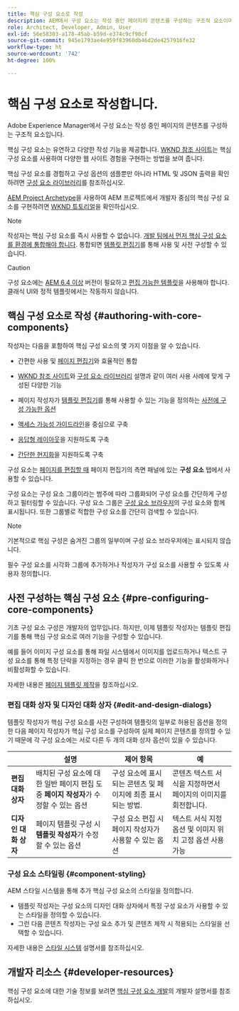 ```yaml
---
title: 핵심 구성 요소로 작성
description: AEM에서 구성 요소는 작성 중인 페이지의 콘텐츠를 구성하는 구조적 요소이며, 핵심 구성 요소는 유연하고 다양한 작성 기능을 제공합니다.
role: Architect, Developer, Admin, User
exl-id: 56e58303-a178-45ab-b59d-e374c9cf90cf
source-git-commit: 945e1793ae4e959f83960db46d2de4257916fe32
workflow-type: ht
source-wordcount: '742'
ht-degree: 100%

---
```


# 핵심 구성 요소로 작성합니다.

Adobe Experience Manager에서 구성 요소는 작성 중인 페이지의 콘텐츠를 구성하는 구조적 요소입니다.

핵심 구성 요소는 유연하고 다양한 작성 기능을 제공합니다. [WKND 참조 사이트](https://wknd.site)는 핵심 구성 요소를 사용하여 다양한 웹 사이트 경험을 구현하는 방법을 보여 줍니다.

핵심 구성 요소를 경험하고 구성 옵션의 샘플뿐만 아니라 HTML 및 JSON 출력을 확인하려면 [구성 요소 라이브러리](https://adobe.com/go/aem_cmp_library_kr)를 참조하십시오.

[AEM Project Archetype](/help/developing/archetype/overview.md)을 사용하여 AEM 프로젝트에서 개발자 중심의 핵심 구성 요소를 구현하려면 [WKND 튜토리얼](https://experienceleague.adobe.com/docs/experience-manager-learn/getting-started-wknd-tutorial-develop/overview.html)을 확인하십시오.

>[!NOTE]
>
>작성자는 핵심 구성 요소를 즉시 사용할 수 없습니다. [개발 팀에서 먼저 핵심 구성 요소를 환경에 통합해야 합니다](/help/get-started/using.md). 통합되면 [템플릿 편집기](https://experienceleague.adobe.com/docs/experience-manager-cloud-service/sites/authoring/features/templates.html)를 통해 사용 및 사전 구성할 수 있습니다.

>[!CAUTION]
>
>구성 요소에는 [AEM 6.4 이상](/help/versions.md) 버전이 필요하고 [편집 가능한 템플릿](https://experienceleague.adobe.com/docs/experience-manager-cloud-service/sites/authoring/features/templates.html)을 사용해야 합니다. 클래식 UI와 정적 템플릿에서는 작동하지 않습니다.

## 핵심 구성 요소로 작성 {#authoring-with-core-components}

작성자는 다음을 포함하여 핵심 구성 요소의 몇 가지 이점을 알 수 있습니다.

* 간편한 사용 및 [페이지 편집기](https://experienceleague.adobe.com/docs/experience-manager-cloud-service/sites/authoring/fundamentals/editing-content.html)와 효율적인 통합

* [WKND 참조 사이트](https://wknd.site)와 [구성 요소 라이브러리](https://adobe.com/go/aem_cmp_library_kr) 설명과 같이 여러 사용 사례에 맞게 구성된 다양한 기능

* 페이지 작성자가 [템플릿 편집기](https://experienceleague.adobe.com/docs/experience-manager-cloud-service/sites/authoring/features/templates.html)를 통해 사용할 수 있는 기능을 정의하는 [사전에 구성 가능한 옵션](#pre-configuring-core-components)

* [액세스 가능성 가이드라인](https://experienceleague.adobe.com/docs/experience-manager-cloud-service/sites/authoring/fundamentals/accessible-content.html)을 중심으로 구축

* [응답형 레이아웃](https://experienceleague.adobe.com/docs/experience-manager-cloud-service/sites/authoring/features/responsive-layout.html)을 지원하도록 구축

* [간단한 현지화](localization.md)을 지원하도록 구축

구성 요소는 [페이지를 편집할 때](https://experienceleague.adobe.com/docs/experience-manager-cloud-service/sites/authoring/fundamentals/editing-content.html) 페이지 편집기의 측면 패널에 있는 **구성 요소** 탭에서 사용할 수 있습니다.

구성 요소는 구성 요소 그룹이라는 범주에 따라 그룹화되어 구성 요소를 간단하게 구성하고 필터링할 수 있습니다. 구성 요소 그룹은 [구성 요소 브라우저](https://experienceleague.adobe.com/docs/experience-manager-cloud-service/sites/authoring/fundamentals/editing-content.html)의 구성 요소와 함께 표시됩니다. 또한 그룹별로 적합한 구성 요소를 간단히 검색할 수 있습니다.

>[!NOTE]
>
>기본적으로 핵심 구성은 숨겨진 그룹의 일부이며 구성 요소 브라우저에는 표시되지 않습니다.
>
>필수 구성 요소를 시각화 그룹에 추가하거나 작성자가 구성 요소를 사용할 수 있도록 사용자 정의합니다.

## 사전 구성하는 핵심 구성 요소 {#pre-configuring-core-components}

기초 구성 요소 구성은 개발자의 업무입니다. 하지만, 이제 템플릿 작성자는 템플릿 편집기를 통해 핵심 구성 요소로 여러 기능을 구성할 수 있습니다.

예를 들어 이미지 구성 요소를 통해 파일 시스템에서 이미지를 업로드하거나 텍스트 구성 요소를 통해 특정 단락을 지정하는 경우 클릭 한 번으로 이러한 기능을 활성화하거나 비활성화할 수 있습니다.

자세한 내용은 [페이지 템플릿 제작](https://experienceleague.adobe.com/docs/experience-manager-cloud-service/sites/authoring/features/templates.html)을 참조하십시오.

### 편집 대화 상자 및 디자인 대화 상자 {#edit-and-design-dialogs}

템플릿 작성자가 핵심 구성 요소를 사전 구성하여 템플릿의 일부로 허용된 옵션을 정의한 다음 페이지 작성자가 핵심 구성 요소를 구성하여 실제 페이지 콘텐츠를 정의할 수 있기 때문에 각 구성 요소에는 서로 다른 두 개의 대화 상자 옵션이 있을 수 있습니다.

|  | 설명 | 제어 항목 | 예 |
|--- |--- |--- |--- |
| **편집 대화 상자** | 배치된 구성 요소에 대한 일반 페이지 편집 도중 **페이지 작성자**&#x200B;가 수정할 수 있는 옵션 | 구성 요소에 표시되는 콘텐츠 및 페이지에 최종 표시되는 방법. | 콘텐츠 텍스트 서식을 지정하면서 페이지의 이미지를 회전합니다. |
| **디자인 대화 상자** | 페이지 템플릿 구성 시 **템플릿 작성자**&#x200B;가 수정할 수 있는 옵션 | 구성 요소 편집 시 페이지 작성자가 사용할 수 있는 옵션 | 텍스트 서식 지정 옵션 및 이미지 위치 고정 옵션 사용 가능 |

### 구성 요소 스타일링 {#component-styling}

AEM 스타일 시스템을 통해 추가 핵심 구성 요소의 스타일을 정의합니다.

* 템플릿 작성자는 구성 요소의 디자인 대화 상자에서 특정 구성 요소가 사용할 수 있는 스타일을 정의할 수 있습니다.
* 그런 다음 콘텐츠 작성자는 구성 요소 추가 및 콘텐츠 제작 시 적용되는 스타일을 선택할 수 있습니다.

자세한 내용은 [스타일 시스템](https://experienceleague.adobe.com/docs/experience-manager-cloud-service/sites/authoring/features/style-system.html) 설명서를 참조하십시오.

## 개발자 리소스 {#developer-resources}

핵심 구성 요소에 대한 기술 정보를 보려면 [핵심 구성 요소 개발](/help/developing/overview.md)의 개발자 설명서를 참조하십시오.
